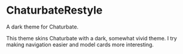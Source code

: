 # ChaturbateRestyle
A dark theme for Chaturbate.

This theme skins Chaturbate with a dark, somewhat vivid theme. I try making navigation easier and model cards more interesting.
